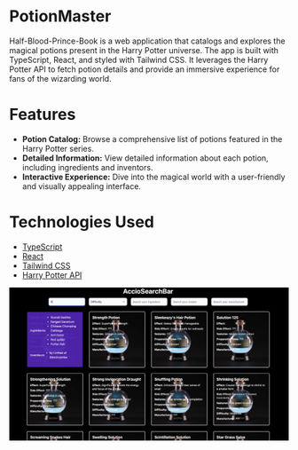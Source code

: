 # PotionMaster

Half-Blood-Prince-Book is a web application that catalogs and explores the magical potions present in the Harry Potter universe. The app is built with TypeScript, React, and styled with Tailwind CSS. It leverages the Harry Potter API to fetch potion details and provide an immersive experience for fans of the wizarding world.

# Features

- **Potion Catalog:** Browse a comprehensive list of potions featured in the Harry Potter series.
- **Detailed Information:** View detailed information about each potion, including ingredients and inventors.
- **Interactive Experience:** Dive into the magical world with a user-friendly and visually appealing interface.

# Technologies Used

- [TypeScript](https://www.typescriptlang.org/)
- [React](https://reactjs.org/)
- [Tailwind CSS](https://tailwindcss.com/)
- [Harry Potter API](<[https://www.potterapi.com/](https://wizard-world-api.herokuapp.com/swagger/index.html)https://wizard-world-api.herokuapp.com/swagger/index.html>)

![Screenshot 1](./screenshots/Capture%20d’écran%202024-01-17%20à%2016.12.07.png)
